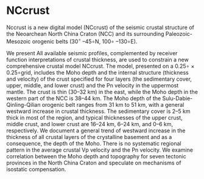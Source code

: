 # NCcrust

Nccrust is a new digital model (NCcrust) of the seismic crustal structure of the Neoarchean North China Craton (NCC) and its surrounding Paleozoic-Mesozoic orogenic belts (30$^∘$ –45∘N, 100∘ –130∘E).


We present All available seismic profiles, complemented by receiver function interpretations of crustal thickness, are used to constrain a new comprehensive crustal model NCcrust. The model, presented on a 0.25∘ × 0.25∘grid, includes the Moho depth and the internal structure (thickness and velocity) of the crust specified for four layers (the sedimentary cover, upper, middle, and lower crust) and the Pn velocity in the uppermost mantle. The crust is thin (30–32 km) in the east, while the Moho depth in the western part of the NCC is 38–44 km. The Moho depth of the Sulu-Dabie-Qinling-Qilian orogenic belt ranges from 31 km to 51 km, with a general westward increase in crustal thickness. The sedimentary cover is 2–5 km thick in most of the region, and typical thicknesses of the upper crust, middle crust, and lower crust are 16–24 km, 6–24 km, and 0–6 km, respectively. We document a general trend of westward increase in the thickness of all crustal layers of the crystalline basement and as a consequence, the depth of the Moho. There is no systematic regional pattern in the average crustal Vp velocity and the Pn velocity. We examine correlation between the Moho depth and topography for seven tectonic provinces in the North China Craton and speculate on mechanisms of isostatic compensation.
